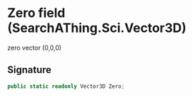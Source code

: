 # Zero field (SearchAThing.Sci.Vector3D)
zero vector (0,0,0)

## Signature
```csharp
public static readonly Vector3D Zero;
```
